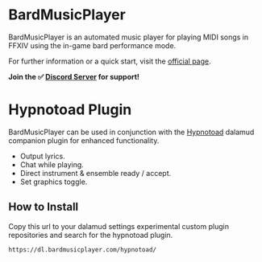# BardMusicPlayer
BardMusicPlayer is an automated music player for playing MIDI songs in FFXIV using the in-game bard performance mode.

For further information or a quick start, visit the [official page](https://bardmusicplayer.com/).

**Join the ✅ [Discord Server](https://discord.gg/bmp) for support!**

# Hypnotoad Plugin

BardMusicPlayer can be used in conjunction with the [Hypnotoad](https://github.com/BardMusicPlayer/Hypnotoad-Plugin) dalamud companion plugin for enhanced functionality.

* Output lyrics.
* Chat while playing.
* Direct instrument & ensemble ready / accept.
* Set graphics toggle.

## How to Install

Copy this url to your dalamud settings experimental custom plugin repositories and search for the hypnotoad plugin.

`https://dl.bardmusicplayer.com/hypnotoad/`
